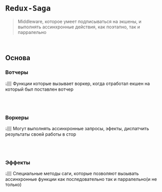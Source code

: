 # `Redux-Saga`
> Middleware, которое умеет подписываться на экшены, и выполнять ассинхронные действия, как поэтапно, так и парралельно

<br>

## Основа

### Вотчеры 
👆🏽 Функции которые вызывает воркер, когда отработал екшен на который был поставлен вотчер

<br>
<br>

### Воркеры   
👆🏽 Могут выполнять ассинхронные запросы, эфекты, диспатчить результаты своей работы в стор

<br>
<br>

### Эффекты
👆🏽 Специальные методы саги, которые позволяют вызывать ассинхронные функции как последовательно так и парралельно(и не только)

<br>
<br>
